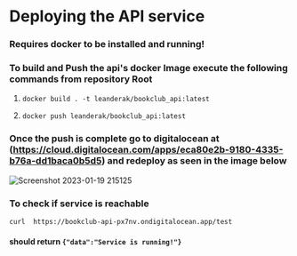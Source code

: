 # Deploying the API service

### Requires docker to be installed and running!
### To build and Push the api's docker Image execute the following commands from repository Root
 
 1. ``docker build . -t leanderak/bookclub_api:latest``

 2. ``docker push leanderak/bookclub_api:latest``

### Once the push is complete go to digitalocean at (https://cloud.digitalocean.com/apps/eca80e2b-9180-4335-b76a-dd1baca0b5d5) and redeploy as seen in the image below
![Screenshot 2023-01-19 215125](https://user-images.githubusercontent.com/82841550/213556982-c11a4ef3-b0f2-4209-b1ab-0d2ecc82092b.png)


### To check if service is reachable
``curl  https://bookclub-api-px7nv.ondigitalocean.app/test``
#### should return   ``{"data":"Service is running!"}``
